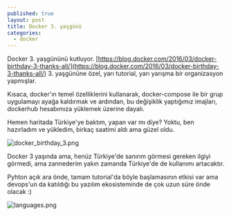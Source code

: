 ```yaml
---
published: true
layout: post
title: Docker 3. yaşgünü
categories: 
  - docker
---
```


Docker 3. yaşgününü kutluyor. [https://blog.docker.com/2016/03/docker-birthday-3-thanks-all/](https://blog.docker.com/2016/03/docker-birthday-3-thanks-all/) 3. yaşgününe özel, yarı tutorial, yarı yarışma bir organizasyon yapmışlar.

Kısaca, docker'ın temel özelliklerini kullanarak, docker-compose ile bir grup uygulamayı ayağa kaldırmak ve ardından, bu değişiklik yaptığımız imajları, dockerhub hesabımıza yüklemek üzerine dayalı. 

Hemen haritada Türkiye'ye baktım, yapan var mı diye? Yoktu, ben hazırladım ve yükledim, birkaç saatimi aldı ama güzel oldu. 

![docker_birthday_3.png]({{site.baseurl}}/images/docker_birthday_3.png)

Docker 3 yaşında ama, henüz Türkiye'de sanırım görmesi gereken ilgiyi görmedi, ama zannederim yakın zamanda Türkiye'de de kullanımı artacaktır.

Pyhton açık ara önde, tamam tutorial'da böyle başlamasının etkisi var ama devops'un da katıldığı bu yazılım ekosisteminde de çok uzun süre önde olacak :)

![languages.png]({{site.baseurl}}/images/languages.png)
